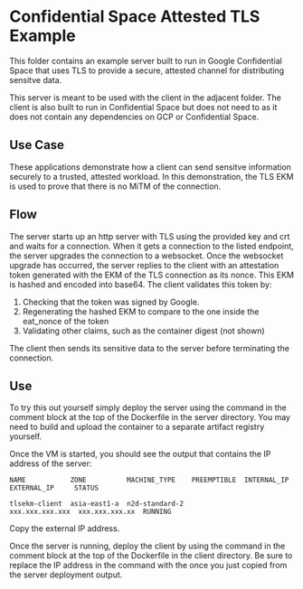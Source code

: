 # Confidential Space Attested TLS Example

This folder contains an example server built to run in Google Confidential Space that uses TLS to provide a secure, attested channel for distributing sensitve data.

This server is meant to be used with the client in the adjacent folder. The client is also built to run in Confidential Space but does not need to as it does not contain any dependencies on GCP or Confidential Space.

## Use Case

These applications demonstrate how a client can send sensitve information securely to a trusted, attested workload.
In this demonstration, the TLS EKM is used to prove that there is no MiTM of the connection.

## Flow

The server starts up an http server with TLS using the provided key and crt and waits for a connection. When it gets a connection to the listed endpoint, the server upgrades the connection to a websocket. Once the websocket upgrade has occurred, the server replies to the client with an attestation token generated with the EKM of the TLS connection as its nonce. This EKM is hashed and encoded into base64. The client validates this token by:

1. Checking that the token was signed by Google.
2. Regenerating the hashed EKM to compare to the one inside the eat_nonce of the token
3. Validating other claims, such as the container digest (not shown)

The client then sends its sensitive data to the server before terminating the connection.

## Use

To try this out yourself simply deploy the server using the command in the comment block at the top of the Dockerfile in the server directory. You may need to build and upload the container to a separate artifact registry yourself.

Once the VM is started, you should see the output that contains the IP address of the server:

```
NAME           ZONE          MACHINE_TYPE    PREEMPTIBLE  INTERNAL_IP      EXTERNAL_IP     STATUS

tlsekm-client  asia-east1-a  n2d-standard-2               xxx.xxx.xxx.xxx  xxx.xxx.xxx.xx  RUNNING
```

Copy the external IP address.

Once the server is running, deploy the client by using the command in the comment block at the top of the Dockerfile in the client directory. Be sure to replace the IP address in the command with the once you just copied from the server deployment output.
